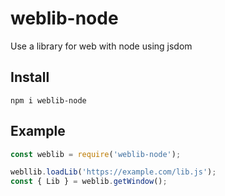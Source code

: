 # weblib-node
Use a library for web with node using jsdom
## Install
```
npm i weblib-node
```
## Example
```js
const weblib = require('weblib-node');

webllib.loadLib('https://example.com/lib.js');
const { Lib } = weblib.getWindow();
```
